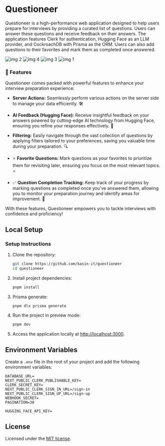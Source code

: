 # Questioneer

Questioneer is a high-performance web application designed to help users prepare for interviews by providing a curated list of questions. Users can answer these questions and receive feedback on their answers. The application features Clerk for authentication, Hugging Face as an LLM provider, and CockroachDB with Prisma as the ORM. Users can also add questions to their favorites and mark them as completed once answered.

![img 2](https://res.cloudinary.com/djgays8fb/image/upload/v1719579391/github/etkw1ouheaebbd698wap.webp)
![img 4](https://res.cloudinary.com/djgays8fb/image/upload/v1719579391/github/ajprowfc6pwh6gvcxegr.webp)
![img 3](https://res.cloudinary.com/djgays8fb/image/upload/v1719579391/github/ugwsvwtyiwhvrnna2suh.webp)
![img 1](https://res.cloudinary.com/djgays8fb/image/upload/v1719580050/github/bmdx8bshfcaffnjo0my5.png)

### 🚀 Features

Questioneer comes packed with powerful features to enhance your interview preparation experience:

- **Server Actions:** Seamlessly perform various actions on the server side to manage your data efficiently. 🛠️

- **AI Feedback (Hugging Face):** Receive insightful feedback on your answers powered by cutting-edge AI technology from Hugging Face, ensuring you refine your responses effectively. 🤖

- **Filtering:** Easily navigate through the vast collection of questions by applying filters tailored to your preferences, saving you valuable time during your preparation. 🔍

- ⭐ **Favorite Questions:** Mark questions as your favorites to prioritize them for revisiting later, ensuring you focus on the most relevant topics. ⭐

- ✅ **Question Completion Tracking:** Keep track of your progress by marking questions as completed once you've answered them, allowing you to monitor your preparation journey and identify areas for improvement. 📝

With these features, Questioneer empowers you to tackle interviews with confidence and proficiency!


## Local Setup

### Setup Instructions

1. Clone the repository:

    ```bash
    git clone https://github.com/kasin-it/questioneer
    cd questioneer
    ```

2. Install project dependencies:

    ```bash
    pnpm install
    ```

3. Prisma generate:

    ```bash
    pnpm dlx prisma generate
    ```

4. Run the project in preview mode:

    ```bash
    pnpm dev
    ```

5. Access the application locally at [http://localhost:3000](http://localhost:3000).

## Environment Variables

Create a `.env` file in the root of your project and add the following environment variables:

```plaintext
DATABASE_URL=
NEXT_PUBLIC_CLERK_PUBLISHABLE_KEY=
CLERK_SECRET_KEY=
NEXT_PUBLIC_CLERK_SIGN_IN_URL=/sign-in
NEXT_PUBLIC_CLERK_SIGN_UP_URL=/sign-up
WEBHOOK_SECRET=
PAGINATION=30

HUGGING_FACE_API_KEY=
```

## License

Licensed under the [MIT license](https://github.com/shadcn/ui/blob/main/LICENSE.md).
